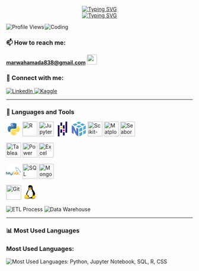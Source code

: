 <!-- Animated Greeting Section -->
<p align="center">
  <a href="https://git.io/typing-svg">
    <img src="https://readme-typing-svg.demolab.com?font=Fira+Code&weight=900&size=28&duration=800&pause=1000&color=926FF7&center=true&repeat=false&random=true&width=435&lines=Hi+%F0%9F%91%8B%2C+I'm+Marwa+Hamada" alt="Typing SVG" />
  </a>
  <br/>
  <a href="https://git.io/typing-svg">
    <img src="https://readme-typing-svg.demolab.com?font=Fira+Code&weight=900&size=23&pause=1000&color=926FF7&center=true&random=false&width=435&lines=Data+Science+and+Machine+Learning" alt="Typing SVG" />
  </a>
</p>

<!-- Right-side Coding Animation -->
<img align="right" alt="Coding" width="400" src="https://github.com/MarwanAhmed20/MarwanAhmed20/assets/47067493/d14795b1-772d-4b9c-a4da-dc411456ede8">

<!-- Profile Views -->
<p align="left">
  <img src="https://komarev.com/ghpvc/?username=marwahamada&label=Profile%20views&color=0e75b6&style=flat" alt="Profile Views" />
</p>

<!-- Contact Info -->
### 📫 How to reach me:
**marwahamada838@gmail.com**
<a href="mailto:marwahamada838@gmail.com">
  <img src="https://www.vectorlogo.zone/logos/gmail/gmail-icon.svg" width="27" height="27"/>
</a>

<!-- Social Links -->
### 🤝 Connect with me:
<p align="left">
  <a href="https://www.linkedin.com/in/marwahamada/" target="_blank">
    <img src="https://raw.githubusercontent.com/rahuldkjain/github-profile-readme-generator/master/src/images/icons/Social/linked-in-alt.svg" alt="LinkedIn" height="30" width="40" />
  </a>
  <a href="https://www.kaggle.com/marwahamada" target="_blank">
    <img src="https://raw.githubusercontent.com/rahuldkjain/github-profile-readme-generator/master/src/images/icons/Social/kaggle.svg" alt="Kaggle" height="30" width="40" />
  </a>
</p>

---

### 🧰 Languages and Tools

<p align="left">
  <!-- Programming -->
  <a href="https://www.python.org" target="_blank"><img src="https://raw.githubusercontent.com/devicons/devicon/master/icons/python/python-original.svg" title="Python" width="40" height="40"/></a>
  <a href="https://www.r-project.org/" target="_blank"><img src="https://www.vectorlogo.zone/logos/r-project/r-project-icon.svg" title="R" width="40" height="40"/></a>
  <a href="https://jupyter.org/" target="_blank"><img src="https://upload.wikimedia.org/wikipedia/commons/3/38/Jupyter_logo.svg" title="Jupyter Notebook" width="40" height="40"/></a>
  <a href="https://pandas.pydata.org/" target="_blank"><img src="https://raw.githubusercontent.com/devicons/devicon/2ae2a900d2f041da66e950e4d48052658d850630/icons/pandas/pandas-original.svg" title="Pandas" width="40" height="40"/></a>
  <a href="https://numpy.org/" target="_blank"><img src="https://raw.githubusercontent.com/devicons/devicon/master/icons/numpy/numpy-original.svg" title="NumPy" width="40" height="40"/></a>
  <a href="https://scikit-learn.org/" target="_blank"><img src="https://upload.wikimedia.org/wikipedia/commons/0/05/Scikit_learn_logo_small.svg" title="Scikit-Learn" width="40" height="40"/></a>
  <a href="https://matplotlib.org/" target="_blank"><img src="https://upload.wikimedia.org/wikipedia/commons/8/84/Matplotlib_icon.svg" title="Matplotlib" width="40" height="40"/></a>
  <a href="https://seaborn.pydata.org/" target="_blank"><img src="https://seaborn.pydata.org/_static/logo-wide-lightbg.svg" title="Seaborn" width="40" height="40"/></a>

  <!-- BI & Analysis -->
  <a href="https://www.tableau.com/" target="_blank"><img src="https://www.vectorlogo.zone/logos/tableau/tableau-icon.svg" title="Tableau" width="40" height="40"/></a>
  <a href="https://powerbi.microsoft.com/" target="_blank"><img src="https://www.vectorlogo.zone/logos/microsoft_powerbi/microsoft_powerbi-icon.svg" title="Power BI" width="40" height="40"/></a>
  <a href="https://www.microsoft.com/en-us/microsoft-365/excel" target="_blank"><img src="https://upload.wikimedia.org/wikipedia/commons/7/73/Microsoft_Excel_2013-2019_logo.svg" title="Excel" width="40" height="40"/></a>

  <!-- Databases -->
  <a href="https://www.mysql.com/" target="_blank"><img src="https://raw.githubusercontent.com/devicons/devicon/master/icons/mysql/mysql-original-wordmark.svg" title="MySQL" width="40" height="40"/></a>
  <a href="https://www.microsoft.com/en-us/sql-server/" target="_blank"><img src="https://www.svgrepo.com/show/303229/microsoft-sql-server-logo.svg" title="SQL Server" width="40" height="40"/></a>
  <a href="https://www.mongodb.com/" target="_blank"><img src="https://www.vectorlogo.zone/logos/mongodb/mongodb-icon.svg" title="MongoDB" width="40" height="40"/></a>

  <!-- Others -->
  <a href="https://git-scm.com/" target="_blank"><img src="https://www.vectorlogo.zone/logos/git-scm/git-scm-icon.svg" title="Git" width="40" height="40"/></a>
  <a href="https://www.linux.org/" target="_blank"><img src="https://raw.githubusercontent.com/devicons/devicon/master/icons/linux/linux-original.svg" title="Linux" width="40" height="40"/></a>

  <!-- Custom Labels -->
  <img src="https://img.shields.io/badge/ETL-Tool-blue?style=for-the-badge&logo=data&logoColor=white" title="ETL Process" height="28"/>
  <img src="https://img.shields.io/badge/Data%20Warehouse-Architecture-orange?style=for-the-badge&logo=databricks&logoColor=white" title="Data Warehouse" height="28"/>
</p>

---

### 📊 Most Used Languages

<!-- Most Used Languages Section (Customized) -->
<h3 align="left">Most Used Languages:</h3>
<p>
  <img align="left" src="https://github-readme-stats.vercel.app/api/top-langs/?username=marwahamada&langs_count=5&theme=dark&hide=html&layout=compact&custom_title=Most%20Used%20Languages%3A%20Python%2C%20Jupyter%20Notebook%2C%20SQL%2C%20R%2C%20CSS&card_width=800&title_color=926FF7&text_color=ffffff&bg_color=000000" alt="Most Used Languages: Python, Jupyter Notebook, SQL, R, CSS" />
</p>
